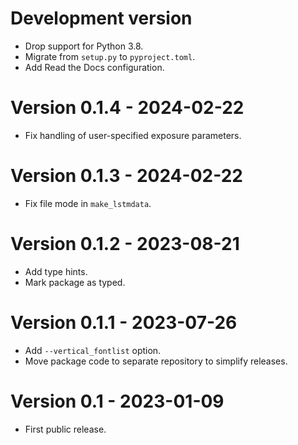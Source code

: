 # Development version

* Drop support for Python 3.8.
* Migrate from `setup.py` to `pyproject.toml`.
* Add Read the Docs configuration.

# Version 0.1.4 - 2024-02-22

* Fix handling of user-specified exposure parameters.

# Version 0.1.3 - 2024-02-22

* Fix file mode in `make_lstmdata`.

# Version 0.1.2 - 2023-08-21

* Add type hints.
* Mark package as typed.

# Version 0.1.1 - 2023-07-26

* Add `--vertical_fontlist` option.
* Move package code to separate repository to simplify releases.

# Version 0.1 - 2023-01-09

* First public release.
